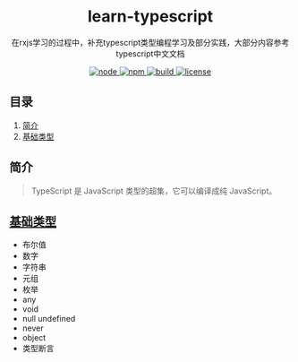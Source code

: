 <div align="center">
  <h1>learn-typescript</h1>
  <p>在rxjs学习的过程中，补充typescript类型编程学习及部分实践，大部分内容参考typescript中文文档</p>
  <a href="https://github.com/onlyLucky/learn-rxjs">
    <img src="https://s4.ax1x.com/2022/02/28/bu6BJx.png" alt="node">
  </a>
  <a href="https://github.com/onlyLucky/learn-rxjs">
    <img src="https://s4.ax1x.com/2022/02/28/bu6yQO.png" alt="npm">
  </a>
  <a href="https://github.com/onlyLucky/learn-rxjs">
    <img src="https://s4.ax1x.com/2022/02/28/bu6sSK.png" alt="build">
  </a>
  <a href="https://github.com/onlyLucky/learn-rxjs">
    <img src="https://s4.ax1x.com/2022/02/28/bu6DW6.png" alt="license">
  </a>
</div>

## 目录

1. [简介](#简介)
2. [基础类型](#基础类型)

## 简介

> TypeScript 是 JavaScript 类型的超集，它可以编译成纯 JavaScript。

## [基础类型](../ts-learn/basic_type.ts)

- 布尔值
- 数字
- 字符串
- 元组
- 枚举
- any
- void
- null undefined
- never
- object
- 类型断言
